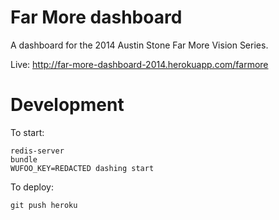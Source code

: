 # Far More dashboard

A dashboard for the 2014 Austin Stone Far More Vision Series.

Live: http://far-more-dashboard-2014.herokuapp.com/farmore

# Development

To start:

```
redis-server
bundle
WUFOO_KEY=REDACTED dashing start 
```

To deploy:

```
git push heroku
```

